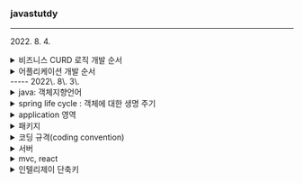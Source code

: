 ### javastutdy
-----

2022\. 8\. 4\.
<details>
<summary>비즈니스 CURD 로직 개발 순서</summary>

   - 게시판
      - 저장
      - 조회(전체, 단건)
      - 수정
      - 삭제
</details>
<details>
<summary>어플리케이션  개발 순서</summary>

   - Controller
   - DB
   - Query
   - Repository
   - Service
</details>
-----
2022\. 8\. 3\.
<details>
<summary>java: 객체지향언어</summary>

   - 캡슐화
      - 접근제어
         - private : 자기만
         - default : 같은 패키지 내
         - protected: 상속까지
         - public : 전체
   - 추상화
      - base를 가져다 씀
   - 다양성
      - 추상화된 것들을 가져다씀
   - 상속성
      - 추상화
</details>
<details>
<summary>spring life cycle : 객체에 대한 생명 주기</summary>

   - IoC : 생성/파괴
      - java가 메모리 할당/삭제 해줌
      - JVM: GC 
      - java는 memory managed language
   - 객체 > new > 메모리 할당 : 객체화, 인스턴스   
   - 어노테이션, 빈, 컨트롤러, 서비스, 레파지토리, 오토와이어드, new
</details>
<details>
<summary>application 영역</summary>

   - client(end-user) > filter > dispatcher servlet > handler mapping > interceptor > controller > view resolver
   - filter : 전처리
      - 언어 : utf-8(인코딩)
      - logging
      - etc.
   - dispatcher servlet
      - 읽고 어디로 보내는지 설정
   - handler mapping
      - dispatcher servlet에서 넘어온 데이터
   - interceptor
      - 컨트롤러 가기 전 다듬기
   - controller
      - mvc: controller > service > repository > DB
      - validation: I/O 시 validation check 필요
         - I/O : application 범위 밖에서 들어오는 것들
            - client, db
         - validation check : required, null
   - view resolver
      - view 보여줌
   - cycle 완료 후 객체 파괴

   - client > 3tier 
      - 3tier : WEB > WAS > DB
      - WAS : spring life cycle
         - cloud : 3tier를 대여(?)해줌
            * NCP

client <-> WEB
   - http, SSL, https
      - http : header, body
         - hedaer : 요청 정보
         - body : 데이터
      - https : http에 SSL 보안 규격
</details>
<details>
<summary>패키지</summary>

   - resources
      - static : js, css, images
      - template : 화면
      - .properties : 변경점이 거의 없는 애들(코딩 규격 : coding convention)
         - prefix : 앞에다 붙일 애
         - sufix : 뒤에다 붙일 애  .html
         - thymeleaf el : jstl
         - datasource : DB
         - hikari cp
            * cp : connection pool
</details>
<details>
<summary>코딩 규격(coding convention)</summary>

   - 표준화 작업
</details>
<details>
<summary>서버</summary>

   - local, dev, qa, stg, prd(live)
</details>
<details>
<summary>mvc, react</summary>

   - mvc : embeded tomcat
   - react : embeded netty
      - 비동기(논블록킹)
</details>
<details>
<summary>인텔리제이 단축키</summary>

   - new : alt + insert
   - rename : shift + F6
</details>
